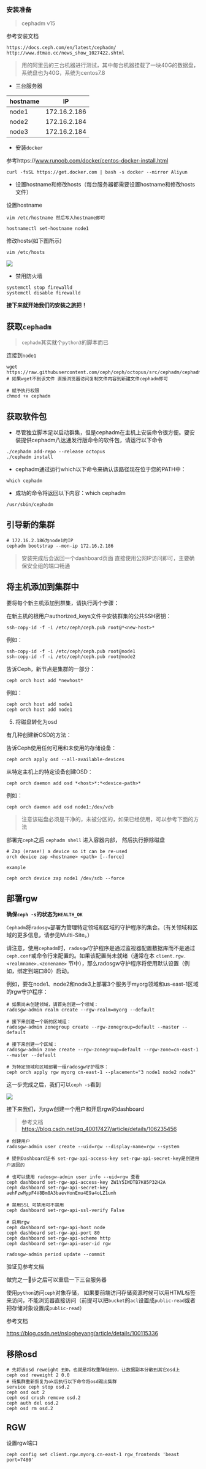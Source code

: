 
### 安装准备

> cephadm v15


参考安装文档

```
https://docs.ceph.com/en/latest/cephadm/
http://www.dtmao.cc/news_show_1027422.shtml
```


> 用的阿里云的三台机器进行测试，其中每台机器挂载了一块40G的数据盘，系统盘也为40G，系统为centos7.8

* 三台服务器

| hostname | IP |
|------|------------|
| node1  | 172.16.2.186 |
| node2  | 172.16.2.184 |
| node3  | 172.16.2.184 |

* 安装`docker`

参考https://www.runoob.com/docker/centos-docker-install.html
```
curl -fsSL https://get.docker.com | bash -s docker --mirror Aliyun
```
* 设置hostname和修改hosts（每台服务器都需要设置hostname和修改hosts文件）

设置hostname
``` 
vim /etc/hostname 然后写入hostname即可

hostnamectl set-hostname node1
```
修改hosts(如下图所示)
```
vim /etc/hosts
```
![](https://p1-juejin.byteimg.com/tos-cn-i-k3u1fbpfcp/4771adca05e342b0a92ef2cc348e8a21~tplv-k3u1fbpfcp-watermark.image)

* 禁用防火墙

```shell
systemctl stop firewalld
systemctl disable firewalld
```

**接下来就开始我们的安装之旅把！**

## 获取`cephadm`

>`cephadm`其实就个`python3`的脚本而已

连接到`node1`

```shell
wget https://raw.githubusercontent.com/ceph/ceph/octopus/src/cephadm/cephadm
# 如果wget不到该文件 直接浏览器访问复制文件内容到新建文件cephadm即可

# 赋予执行权限
chmod +x cephadm
```

## 获取软件包
* 尽管独立脚本足以启动群集，但是cephadm在主机上安装命令很方便。要安装提供cephadm八达通发行版命令的软件包，请运行以下命令

```shell
./cephadm add-repo --release octopus
./cephadm install
```

* cephadm通过运行which以下命令来确认该路径现在位于您的PATH中：

```
which cephadm
```
* 成功的命令将返回以下内容：which cephadm

```
/usr/sbin/cephadm
```

## 引导新的集群

```
# 172.16.2.186为node1的IP
cephadm bootstrap --mon-ip 172.16.2.186
```
>安装完成后会返回一个dashboard页面 直接使用公网IP访问即可，主要确保安全组的端口畅通

## 将主机添加到集群中

要将每个新主机添加到群集，请执行两个步骤：

在新主机的根用户authorized_keys文件中安装群集的公共SSH密钥：

```
ssh-copy-id -f -i /etc/ceph/ceph.pub root@*<new-host>*
```
例如：
```
ssh-copy-id -f -i /etc/ceph/ceph.pub root@node1
ssh-copy-id -f -i /etc/ceph/ceph.pub root@node2
```
告诉Ceph，新节点是集群的一部分：
```
ceph orch host add *newhost*
```
例如：
```
ceph orch host add node1
ceph orch host add node1
```

5. 将磁盘转化为osd

有几种创建新OSD的方法：

告诉Ceph使用任何可用和未使用的存储设备：
```
ceph orch apply osd --all-available-devices
```
从特定主机上的特定设备创建OSD：
```
ceph orch daemon add osd *<host>*:*<device-path>*
```
例如：

```
ceph orch daemon add osd node1:/dev/vdb
```

>注意该磁盘必须是干净的，未被分区的，如果已经使用，可以参考下面的方法

部署完`ceph`之后
`cephadm shell` 进入容器内部， 然后执行擦除磁盘
```
# Zap (erase!) a device so it can be re-used
orch device zap <hostname> <path> [--force]
```
`example`
```
ceph orch device zap node1 /dev/sdb --force
```

## 部署rgw

**确保`ceph -s`的状态为`HEALTH_OK`**

`Cephadm`将`radosgw`部署为管理特定领域和区域的守护程序的集合。（有关领域和区域的更多信息，请参见Multi-Site。）

请注意，使用`cephadm`时，`radosgw`守护程序是通过监视器配置数据库而不是通过`ceph.conf`或命令行来配置的。如果该配置尚未就绪（通常在本
`client.rgw.<realmname>.<zonename>`
节中），那么radosgw守护程序将使用默认设置（例如，绑定到端口80）启动。

例如，要在node1、node2和node3上部署3个服务于myorg领域和us-east-1区域的rgw守护程序：

```shell
# 如果尚未创建领域，请首先创建一个领域：
radosgw-admin realm create --rgw-realm=myorg --default

# 接下来创建一个新的区域组：
radosgw-admin zonegroup create --rgw-zonegroup=default --master --default

# 接下来创建一个区域：
radosgw-admin zone create --rgw-zonegroup=default --rgw-zone=cn-east-1 --master --default

# 为特定领域和区域部署一组radosgw守护程序：
ceph orch apply rgw myorg cn-east-1 --placement="3 node1 node2 node3"
```

这一步完成之后，我们可以`ceph -s`看到

![](https://p6-juejin.byteimg.com/tos-cn-i-k3u1fbpfcp/f26b5432dc4c4795af9930ee00ee206a~tplv-k3u1fbpfcp-watermark.image)

接下来我们，为rgw创建一个用户和开启rgw的dashboard

> 参考文档 https://blog.csdn.net/qq_40017427/article/details/106235456

```
# 创建用户
radosgw-admin user create --uid=rgw --display-name=rgw --system

# 提供Dashboard证书 set-rgw-api-access-key set-rgw-api-secret-key是创建用户返回的

# 也可以使用 radosgw-admin user info --uid=rgw 查看
ceph dashboard set-rgw-api-access-key ZW1Y5IWDTB7K85P32H2A
ceph dashboard set-rgw-api-secret-key aehFzwMypF4V8Bm8A3baevHonEmu4E9a4oLZ1umh

# 禁用SSL 可禁用可不禁用
ceph dashboard set-rgw-api-ssl-verify False

# 启用rgw
ceph dashboard set-rgw-api-host node
ceph dashboard set-rgw-api-port 80
ceph dashboard set-rgw-api-scheme http
ceph dashboard set-rgw-api-user-id rgw

radosgw-admin period update --commit
```

验证见参考文档

做完之一🙅步之后可以重启一下三台服务器

使用`python`访问`ceph`对象存储， 如果要前端访问存储资源时候可以用HTML标签来访问，不能浏览器直接访问（前提可以把`bucket`的`acl`设置成`public-read`或者把存储对象设置成`public-read`）

参考文档

https://blog.csdn.net/nslogheyang/article/details/100115336

## 移除osd

```shell script
# 先将该osd reweight 到0，也就是将权重降低到0，让数据副本分散到其它osd上
ceph osd reweight 2 0.0
# 待集群重新恢复为ok后执行以下命令将osd踢出集群
service ceph stop osd.2
ceph osd out 2
ceph osd crush remove osd.2
ceph auth del osd.2
ceph osd rm osd.2
```

## RGW

设置rgw端口

```shell script
ceph config set client.rgw.myorg.cn-east-1 rgw_frontends 'beast port=7480'
```
